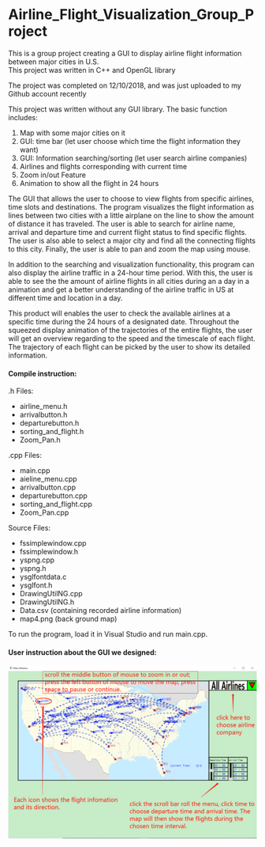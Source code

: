 # Airline_Flight_Visualization_Group_Project
This is a group project creating a GUI to display airline flight information between major cities in U.S.   
This project was written in C++ and OpenGL library

The project was completed on 12/10/2018, and was just uploaded to my Github account recently

This project was written without any GUI library. The basic function includes:
1. Map with some major cities on it
2. GUI: time bar (let user choose which time the flight information they want)
3. GUI: Information searching/sorting (let user search airline companies)
4. Airlines and flights corresponding with current time
5. Zoom in/out Feature
6. Animation to show all the flight in 24 hours

The GUI that allows the user to choose to view flights from specific airlines, time slots and destinations. The program visualizes the flight information as lines between two cities with a little airplane on the line to show the amount of distance it has traveled. The user is able to search for airline name, arrival and departure time and current flight status to find specific flights. The user is also able to select a major city and find all the connecting flights to this city. Finally, the user is able to pan and zoom the map using mouse.

In addition to the searching and visualization functionality, this program can also display the airline traffic in a 24-hour time period. With this, the user is able to see the the amount of airline flights in all cities during an a day in a animation and get a better understanding of the airline traffic in US at different time and location in a day.

This product will enables the user to check the available airlines at a specific time during the 24 hours of a designated date. Throughout the squeezed display animation of the trajectories of the entire flights, the user will get an overview regarding to the speed and the timescale of each flight. The trajectory of each flight can be picked by the user to show its detailed information.

#### Compile instruction:  ####
.h Files: 
* airline_menu.h  
* arrivalbutton.h  
* departurebutton.h  
* sorting_and_flight.h  
* Zoom_Pan.h  

.cpp Files:  
* main.cpp  
* aieline_menu.cpp  
* arrivalbutton.cpp  
* departurebutton.cpp  
* sorting_and_flight.cpp  
* Zoom_Pan.cpp  
    
Source Files:  
* fssimplewindow.cpp  
* fssimplewindow.h  
* yspng.cpp  
* yspng.h  
* ysglfontdata.c  
* ysglfont.h  
* DrawingUtilNG.cpp  
* DrawingUtilNG.h  
* Data.csv (containing recorded airline information)  
* map4.png (back ground map)  

To run the program, load it in Visual Studio and run main.cpp.


#### User instruction about the GUI we designed: ####
![alt text](https://github.com/yymmaa0000/Airline_Flight_Visualization_Group_Project/blob/master/user%20guide/user%20instruction.png)

